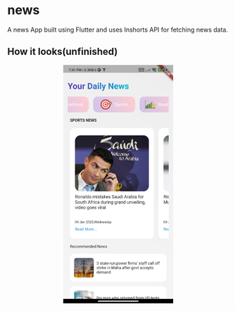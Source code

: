 # news

A news App built using Flutter and uses Inshorts API for fetching news data.

## How it looks(unfinished)
<p align = "center">
<img width = 250 src = "./design/unfinishedUI2.jpg">
</p>